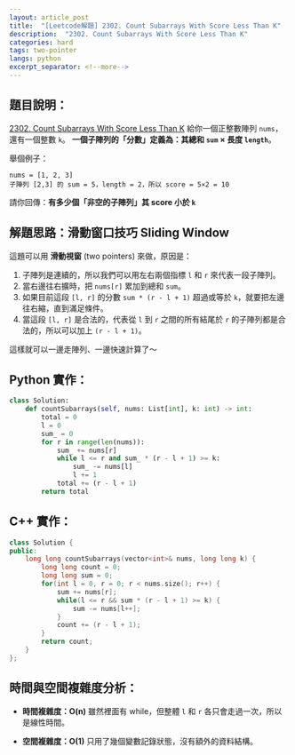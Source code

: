 ```yaml
---
layout: article_post
title:  "[Leetcode解題] 2302. Count Subarrays With Score Less Than K"
description:  "2302. Count Subarrays With Score Less Than K"
categories: hard
tags: two-pointer
langs: python
excerpt_separator: <!--more-->
---
```


## 題目說明：
[2302. Count Subarrays With Score Less Than K](https://leetcode.com/problems/count-subarrays-with-score-less-than-k)
給你一個正整數陣列 `nums`，還有一個整數 `k`。
**一個子陣列的「分數」定義為：其總和 `sum` × 長度 `length`**。

舉個例子：

```
nums = [1, 2, 3]
子陣列 [2,3] 的 sum = 5，length = 2，所以 score = 5×2 = 10  
```

請你回傳：**有多少個「非空的子陣列」其 score 小於 `k`**
<!--more-->

## 解題思路：滑動窗口技巧 Sliding Window

這題可以用 **滑動視窗** (two pointers) 來做，原因是：

1. 子陣列是連續的，所以我們可以用左右兩個指標 `l` 和 `r` 來代表一段子陣列。
2. 當右邊往右擴時，把 `nums[r]` 累加到總和 `sum`。
3. 如果目前這段 `[l, r]` 的分數 `sum * (r - l + 1)` 超過或等於 `k`，就要把左邊往右縮，直到滿足條件。
4. 當這段 `[l, r]` 是合法的，代表從 `l` 到 `r` 之間的所有結尾於 `r` 的子陣列都是合法的，所以可以加上 `(r - l + 1)`。

這樣就可以一邊走陣列、一邊快速計算了～

## Python 實作：

```python
class Solution:
    def countSubarrays(self, nums: List[int], k: int) -> int:
        total = 0
        l = 0
        sum_ = 0
        for r in range(len(nums)):
            sum_ += nums[r]
            while l <= r and sum_ * (r - l + 1) >= k:
                sum_ -= nums[l]
                l += 1
            total += (r - l + 1)
        return total
```

## C++ 實作：

```cpp
class Solution {
public:
    long long countSubarrays(vector<int>& nums, long long k) {
        long long count = 0;
        long long sum = 0;
        for(int l = 0, r = 0; r < nums.size(); r++) {
            sum += nums[r];
            while(l <= r && sum * (r - l + 1) >= k) {
                sum -= nums[l++];
            }
            count += (r - l + 1);
        }
        return count;
    }
};
```

## 時間與空間複雜度分析：
* **時間複雜度：O(n)**
  雖然裡面有 while，但整體 `l` 和 `r` 各只會走過一次，所以是線性時間。

* **空間複雜度：O(1)**
  只用了幾個變數記錄狀態，沒有額外的資料結構。